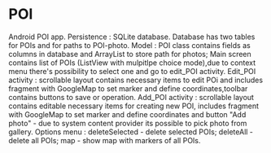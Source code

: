# POI
Android POI app.
Persistence : SQLite database. Database has two tables for POIs and for paths to POI-photo. 
Model : POI class contains fields as columns in database and ArrayList<String> to store path for photos;
Main screen contains list of POIs (ListView with mulpitlpe choice mode),due to context menu there's
possibility to select one and go to edit_POI activity. 
Edit_POI activity : scrollable layout contains necessary items 
to edit POi and includes fragment with GoogleMap to set marker and define coordinates,toolbar contains buttons to save or
operation. 
Add_POI activity : scrollable layout contains editable necessary items for creating new POI, includes fragment with GoogleMap 
to set marker and define coordinates and button
"Add photo" - due to system content provider its possible to pick photo from gallery.
Options menu : deleteSelected - delete selected POIs; deleteAll - delete all POIs; map - show map with markers of all POIs.
